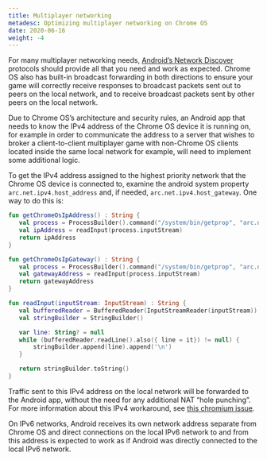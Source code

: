 ```yaml
---
title: Multiplayer networking
metadesc: Optimizing multiplayer networking on Chrome OS
date: 2020-06-16
weight: -4
---
```


For many multiplayer networking needs, [Android’s Network Discover](https://developer.android.com/training/connect-devices-wirelessly/nsd) protocols should provide all that you need and work as expected. Chrome OS also has built-in broadcast forwarding in both directions to ensure your game will correctly receive responses to broadcast packets sent out to peers on the local network, and to receive broadcast packets sent by other peers on the local network.

Due to Chrome OS’s architecture and security rules, an Android app that needs to know the IPv4 address of the Chrome OS device it is running on, for example in order to communicate the address to a server that wishes to broker a client-to-client multiplayer game with non-Chrome OS clients located inside the same local network for example, will need to implement some additional logic.

To get the IPv4 address assigned to the highest priority network that the Chrome OS device is connected to, examine the android system property `arc.net.ipv4.host_address` and, if needed, `arc.net.ipv4.host_gateway`. One way to do this is:

```kotlin
fun getChromeOsIpAddress() : String {
   val process = ProcessBuilder().command("/system/bin/getprop", "arc.net.ipv4.host_address").start()
   val ipAddress = readInput(process.inputStream)
   return ipAddress
}

fun getChromeOsIpGateway() : String {
   val process = ProcessBuilder().command("/system/bin/getprop", "arc.net.ipv4.host_gateway").start()
   val gatewayAddress = readInput(process.inputStream)
   return gatewayAddress
}

fun readInput(inputStream: InputStream) : String {
   val bufferedReader = BufferedReader(InputStreamReader(inputStream))
   val stringBuilder = StringBuilder()

   var line: String? = null
   while (bufferedReader.readLine().also({ line = it}) != null) {
       stringBuilder.append(line).append('\n')
   }

   return stringBuilder.toString()
}
```

Traffic sent to this IPv4 address on the local network will be forwarded to the Android app, without the need for any additional NAT “hole punching”. For more information about this IPv4 workaround, see [this chromium issue](https://bugs.chromium.org/p/chromium/issues/detail?id=1041716).

On IPv6 networks, Android receives its own network address separate from Chrome OS and direct connections on the local IPv6 network to and from this address is expected to work as if Android was directly connected to the local IPv6 network.
